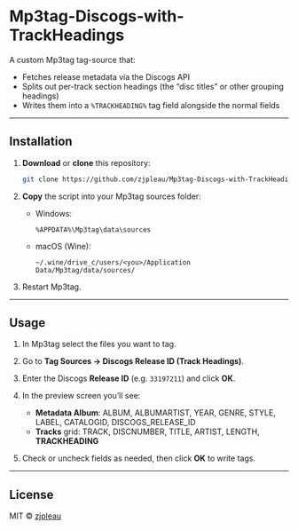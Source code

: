 # Mp3tag-Discogs-with-TrackHeadings

A custom Mp3tag tag-source that:

- Fetches release metadata via the Discogs API  
- Splits out per-track section headings (the “disc titles” or other grouping headings)  
- Writes them into a `%TRACKHEADING%` tag field alongside the normal fields  

---

## Installation

1. **Download** or **clone** this repository:

   ```bash
   git clone https://github.com/zjpleau/Mp3tag-Discogs-with-TrackHeadings.git
   ```

2. **Copy** the script into your Mp3tag sources folder:

   - Windows:
     ```
     %APPDATA%\Mp3tag\data\sources
     ```
   - macOS (Wine):
     ```
     ~/.wine/drive_c/users/<you>/Application Data/Mp3tag/data/sources/
     ```

3. Restart Mp3tag.

---

## Usage

1. In Mp3tag select the files you want to tag.  
2. Go to **Tag Sources → Discogs Release ID (Track Headings)**.  
3. Enter the Discogs **Release ID** (e.g. `33197211`) and click **OK**.  
4. In the preview screen you’ll see:

   - **Metadata Album**: ALBUM, ALBUMARTIST, YEAR, GENRE, STYLE, LABEL, CATALOGID, DISCOGS_RELEASE_ID  
   - **Tracks** grid: TRACK, DISCNUMBER, TITLE, ARTIST, LENGTH, **TRACKHEADING**  

5. Check or uncheck fields as needed, then click **OK** to write tags.

---

## License

MIT © [zjpleau](https://github.com/zjpleau)

